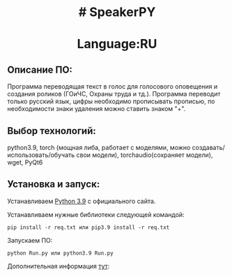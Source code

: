 <h1 align="center"># SpeakerPY </h1>
<h1 align="center">Language:RU </h1>

<h2>Описание ПО:</h2>
<p>Программа переводящая текст в голос для голосового оповещения и создания роликов (ГОиЧС, Охраны труда и тд.).
Программа переводит только русский язык, цифры необходимо прописывать прописью, по необходимости знаки удаления
можно ставить знаком "+".</p>

<h2>Выбор технологий:</h2>
<p>python3.9, torch (мощная либа, работает с моделями, можно создавать/использовать/обучать свои модели), torchaudio(сохраняет модели), wget, PyQt6</p>

<h2>Установка и запуск:</h2>
<p>Устанавливаем 
<a href="https://www.python.org/downloads/release/python-3913/">Python 3.9</a> c официального сайта.</p> 

<p>Устанавливаем нужные библиотеки следующей командой:</p>
<p><code>pip install -r req.txt или pip3.9 install -r req.txt</code></p>

<p>Запускаем ПО:</p>
<p><code>python Run.py или python3.9 Run.py</code></p>

<p>Дополнительная информация <a href="https://github.com/alphacep/awesome-russian-speech?tab=readme-ov-file">тут</a>:</p>